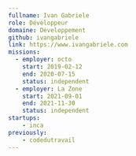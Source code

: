 ```yaml
---
fullname: Ivan Gabriele
role: Développeur
domaine: Développement
github: ivangabriele
link: https://www.ivangabriele.com
missions:
  - employer: octo
    start: 2019-02-12
    end: 2020-07-15
    status: independent
  - employer: La Zone
    start: 2021-09-01
    end: 2021-11-30
    status: independent
startups:
    - inca
previously:
    - codedutravail
---
```

